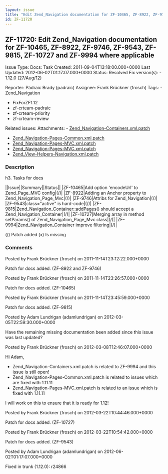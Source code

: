 ```yaml
---
layout: issue
title: "Edit Zend_Navigation documentation for ZF-10465, ZF-8922, ZF-9746, ZF-9543, ZF-9815, ZF-10727 and ZF-9994 where applicable"
id: ZF-11720
---
```


ZF-11720: Edit Zend\_Navigation documentation for ZF-10465, ZF-8922, ZF-9746, ZF-9543, ZF-9815, ZF-10727 and ZF-9994 where applicable
-------------------------------------------------------------------------------------------------------------------------------------

 Issue Type: Docs: Task  Created: 2011-09-04T13:18:00.000+0000 Last Updated: 2012-06-02T01:17:07.000+0000 Status: Resolved Fix version(s): - 1.12.0 (27/Aug/12)
 
 Reporter:  Pádraic Brady (padraic)  Assignee:  Frank Brückner (frosch)  Tags: - Zend\_Navigation
- FixForZF1.12
- zf-crteam-padraic
- zf-crteam-priority
- zf-crteam-review
 
 Related issues: 
 Attachments: - [Zend\_Navigation-Containers.xml.patch](/issues/secure/attachment/14744/Zend_Navigation-Containers.xml.patch)
- [Zend\_Navigation-Pages-Common.xml.patch](/issues/secure/attachment/14737/Zend_Navigation-Pages-Common.xml.patch)
- [Zend\_Navigation-Pages-MVC.xml.patch](/issues/secure/attachment/14974/Zend_Navigation-Pages-MVC.xml.patch)
- [Zend\_Navigation-Pages-MVC.xml.patch](/issues/secure/attachment/14738/Zend_Navigation-Pages-MVC.xml.patch)
- [Zend\_View-Helpers-Navigation.xml.patch](/issues/secure/attachment/14975/Zend_View-Helpers-Navigation.xml.patch)
 
### Description

h3. Tasks for docs

||Issue||Summary||Status|| |ZF-10465|Add option 'encodeUrl' to Zend\_Page\_MVC config|(/)| |ZF-8922|Adding an Anchor property to Zend\_Navigation\_Page\_Mvc|(/)| |ZF-9746|Attribs for Zend\_Navigation|(/)| |ZF-9543|class="active" is hard-code|(/)| |ZF-9815|Zend\_Navigation\_Container::addPages() should accept a Zend\_Navigation\_Container|(/)| |ZF-10727|Merging array in method setParams() of Zend\_Navigation\_Page\_Mvc class|(/)| |ZF-9994|Zend\_Navigation\_Container improve filtering|(/)|

(/) Patch added (x) Is missing

 

 

### Comments

Posted by Frank Brückner (frosch) on 2011-11-14T23:12:22.000+0000

Patch for docs added. (ZF-8922 and ZF-9746)

 

 

Posted by Frank Brückner (frosch) on 2011-11-14T23:26:57.000+0000

Patch for docs added. (ZF-10465)

 

 

Posted by Frank Brückner (frosch) on 2011-11-14T23:45:59.000+0000

Patch for docs added. (ZF-9815)

 

 

Posted by Adam Lundrigan (adamlundrigan) on 2012-03-05T22:59:30.000+0000

Have the remaining missing documentation been added since this issue was last updated?

 

 

Posted by Frank Brückner (frosch) on 2012-03-08T12:46:07.000+0000

Hi Adam,

- Zend\_Navigation-Containers.xml.patch is related to ZF-9994 and this issue is still open!
- Zend\_Navigation-Pages-Common.xml.patch is related to issues which are fixed with 1.11.11
- Zend\_Navigation-Pages-MVC.xml.patch is related to an issue which is fixed with 1.11.11

I will work on this to ensure that it is ready for 1.12!

 

 

Posted by Frank Brückner (frosch) on 2012-03-22T10:44:46.000+0000

Patch for docs added. (ZF-10727)

 

 

Posted by Frank Brückner (frosch) on 2012-03-22T10:54:42.000+0000

Patch for docs added. (ZF-9543)

 

 

Posted by Adam Lundrigan (adamlundrigan) on 2012-06-02T01:17:07.000+0000

Fixed in trunk (1.12.0): r24866

 

 